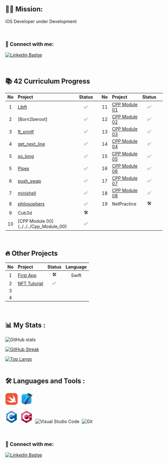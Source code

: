 
##  :man_technologist: Mission:
iOS Developer under Development

<br />

### :link: Connect with me:

[![Linkedin Badge](https://img.shields.io/badge/-Evangelos_Spyromilios-blue?style=flat&logo=Linkedin&logoColor=white)](https://www.linkedin.com/in/evangelos-spyromilios-52137822b/)

</a>

<br />

## 📚 42 Curriculum Progress
| No  | Project                                    | Status |   | No  | Project                                 | Status |   |
| :-: | :----------------------------------------- | :----: | - | :-: | :---------------------------------------| :----: | - | 
| 1   | [Libft](../../../libft)                    | ✅     |   | 11  | [CPP Module 01](/Cpp/Module_01)                | ✅      |   |  
| 2   | [Born2beroot]                              | ✅     |   | 12  | [CPP Module 02](../../../Cpp/Module_02)          | ✅      |   |
| 3   | [ft_printf](../../../ft_printf)            | ✅     |   | 13  | [CPP Module 03](../../../Cpp/Module_03)          | ✅      |   | 
| 4   | [get_next_line](../../../get_next_line)    | ✅     |   | 14  | [CPP Module 04](../../../Cpp/Module_04)          | ✅      |   |  
| 5   | [so_long](../../../so_long)                | ✅     |   | 15  | [CPP Module 05](../../../Cpp/Module_05)          | ✅      |   |   
| 5   | [Pipex](../../../Pipex_MiniShell)          | ✅     |   | 16  | [CPP Module 06](../../../Cpp/Module_06)          | ✅      |   |     
| 6   | [push_swap](../../../push_swap)            | ✅     |   | 17  | [CPP Module 07](../../../Cpp/Module_07)          | ✅      |   |                   
| 7   | [minishell](../../../Minishell)            | ✅     |   | 18  | [CPP Module 08](../../../Cpp/Module_08)          | ✅      |   |                   
| 8   | [philosophers](../../../Philosophers)      | ✅     |   | 19  | NetPractice                                      | 🛠️      |   |         
| 9   | Cub3d                                      | 🛠️     |   |     |                                                  |         |   |                   
| 10  | [CPP Module 00] (../../../Cpp_Module_00)   | ✅     |   |     |                                                  |         |   |                                   

<br />

## 🔥 Other Projects
| No  | Project                                                                                                | Status |     Language    |
| :-: | :----------------------------------------------------------------------------------------------------- | :----: | :-------------: |
| 1   | [First App](../../../BullsEyeApp)                                                                      | 🛠️     |      Swift       |
| 2   | [NFT Tutorial](../../../NFTs)                                                                          |   ✅   |                 |
| 3   |                                                                                                        |        |                 |
| 4   |                                                                                                        |        |                 󠁐|

<br />

## 📊 My Stats :
![GitHub stats](https://github-readme-stats.vercel.app/api?username=V-Spyromilios&hide=contribs,prs&show_icons=true&theme=dark)

[![GitHub Streak](http://github-readme-streak-stats.herokuapp.com?user=V-Spyromilios&theme=dark&background=000000)](https://git.io/streak-stats)

[![Top Langs](https://github-readme-stats.vercel.app/api/top-langs/?username=V-Spyromilios&layout=compact&theme=dark)](https://github.com/V-Spyromilios/github-readme-stats)  
<br />

## :hammer_and_wrench: Languages and Tools :

<div>
  <img src="https://github.com/devicons/devicon/blob/master/icons/swift/swift-original.svg"  title="Swift" alt="C" width="40" height="40"/>&nbsp;
  <img src="https://github.com/devicons/devicon/blob/master/icons/xcode/xcode-original.svg"  title="Xcode" alt="C" width="40" height="40"/>&nbsp;
  
  <img src="https://github.com/devicons/devicon/blob/master/icons/c/c-original.svg"  title="C" alt="C" width="40" height="40"/>&nbsp;
  <img src="https://github.com/devicons/devicon/blob/master/icons/cplusplus/cplusplus-original.svg" title="C++" alt="C++" width="40" height="40"/>&nbsp;
  <img src="https://cdn.jsdelivr.net/gh/devicons/devicon/icons/vscode/vscode-original.svg" title="Visual Studio Code" alt="Visual Studio Code" width="40" height="40"/>&nbsp;
  <img src="https://cdn.jsdelivr.net/gh/devicons/devicon/icons/git/git-original.svg" title="Git" alt="Git" width="40" height="40"/>&nbsp;
<link rel="stylesheet" href="https://cdn.jsdelivr.net/gh/devicons/devicon@v2.15.1/devicon.min.css">
    
<div>

<br />

### :link: Connect with me:

[![Linkedin Badge](https://img.shields.io/badge/-Evangelos_Spyromilios-blue?style=flat&logo=Linkedin&logoColor=white)](https://www.linkedin.com/in/evangelos-spyromilios-52137822b/)
</a> 




